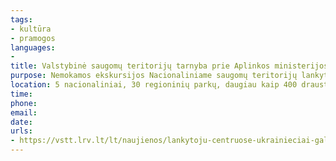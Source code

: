 ```yaml
---
tags:
- kultūra
- pramogos
languages:
- 
title: Valstybinė saugomų teritorijų tarnyba prie Aplinkos ministerijos
purpose: Nemokamos ekskursijos Nacionaliniame saugomų teritorijų lankytojų centre ir saugomų teritorijų direkcijų lankytojų centruose.
location: 5 nacionaliniai, 30 regioninių parkų, daugiau kaip 400 draustinių
time: 
phone: 
email: 
date: 
urls:
- https://vstt.lrv.lt/lt/naujienos/lankytoju-centruose-ukrainieciai-gales-lankytis-nemokamai?fbclid=IwAR3caE0yav23PzQU0gaUKNewbc-iWydanUD7eqQDHuyynqLFCZGG9u388Vo
---
```


